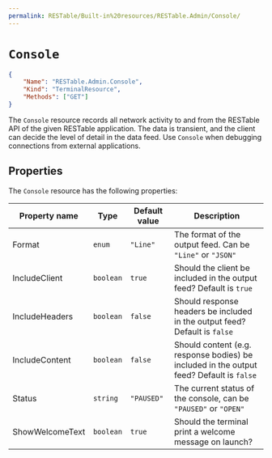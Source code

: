 ```yaml
---
permalink: RESTable/Built-in%20resources/RESTable.Admin/Console/
---
```


# `Console`

```json
{
    "Name": "RESTable.Admin.Console",
    "Kind": "TerminalResource",
    "Methods": ["GET"]
}
```

The `Console` resource records all network activity to and from the RESTable API of the given RESTable application. The data is transient, and the client can decide the level of detail in the data feed. Use `Console` when debugging connections from external applications.

## Properties

The `Console` resource has the following properties:

Property name   | Type      | Default value | Description
--------------- | --------- | ------------- | ----------------------------------------------------------------------------------------
Format          | `enum`    | `"Line"`      | The format of the output feed. Can be `"Line"` or `"JSON"`
IncludeClient   | `boolean` | `true`        | Should the client be included in the output feed? Default is `true`
IncludeHeaders  | `boolean` | `false`       | Should response headers be included in the output feed? Default is `false`
IncludeContent  | `boolean` | `false`       | Should content (e.g. response bodies) be included in the output feed? Default is `false`
Status          | `string`  | `"PAUSED"`    | The current status of the console, can be `"PAUSED"` or `"OPEN"`
ShowWelcomeText | `boolean` | `true`        | Should the terminal print a welcome message on launch?
